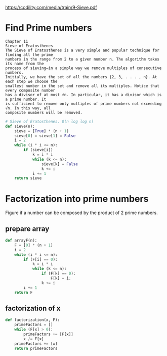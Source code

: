 https://codility.com/media/train/9-Sieve.pdf

# Find Prime numbers
~~~text
Chapter 11
Sieve of Eratosthenes
The Sieve of Eratosthenes is a very simple and popular technique for finding all the prime
numbers in the range from 2 to a given number n. The algorithm takes its name from the
process of sieving—in a simple way we remove multiples of consecutive numbers.
Initially, we have the set of all the numbers {2, 3, . . . , n}. At each step we choose the
smallest number in the set and remove all its multiples. Notice that every composite number
has a divisor of at most √n. In particular, it has a divisor which is a prime number. It
is sufficient to remove only multiples of prime numbers not exceeding √n. In this way, all
composite numbers will be removed.
~~~

~~~python
# Sieve of Eratosthenes. O(n log log n)
def sieve(n):
    sieve = [True] * (n + 1)
    sieve[0] = sieve[1] = False
    i = 2
    while (i * i <= n):
        if (sieve[i])
            k = i * i
            while (k <= n):
                sieve[k] = False
                k += i
            i += 1
    return sieve        
~~~

# Factorization into prime numbers
Figure if a number can be composed by the product of 2 prime numbers.

## prepare array
~~~python
def arrayF(n):
    F = [0] * (n + 1)
    i = 2
    while (i * i <= n):
        if (F[i] == 0):
            k = i * i
            while (k <= n):
                if (F[k] == 0):
                    F[k] = i;
                k += i
        i += 1
    return F
~~~

## factorization of x
~~~python
def factorization(x, F):
    primeFactors = []
    while (F[x] > 0):
        primeFactors += [F[x]]
        x /= F[x]
    primeFactors += [x]
    return primeFactors
~~~
